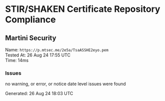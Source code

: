 # STIR/SHAKEN Certificate Repository Compliance

## Martini Security

Name: `https://p.mtsec.me/2e5a/TsaASSHE2eyo.pem`\
Tested At: 26 Aug 24 17:55 UTC\
Time: 14ms

### Issues

no warning, or error, or notice date level issues were found

Generated: 26 Aug 24 18:03 UTC